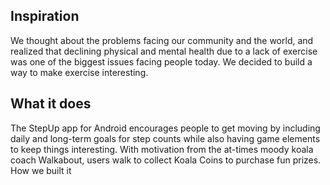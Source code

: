 ## Inspiration

We thought about the problems facing our community and the world, and realized that declining physical and mental health due to a lack of exercise was one of the biggest issues facing people today. We decided to build a way to make exercise interesting.

## What it does

The StepUp app for Android encourages people to get moving by including daily and long-term goals for step counts while also having game elements to keep things interesting. With motivation from the at-times moody koala coach Walkabout, users walk to collect Koala Coins to purchase fun prizes.
How we built it
